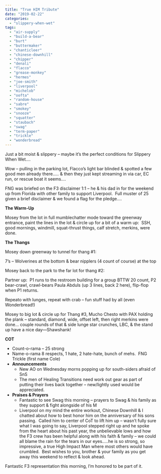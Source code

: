 ```yaml
---
title: "True HIM Tribute"
date: "2019-02-22"
categories: 
  - "slippery-when-wet"
tags: 
  - "air-supply"
  - "build-a-bear"
  - "burt"
  - "buttermaker"
  - "chanticleer"
  - "chinese-downhill"
  - "chipper"
  - "denali"
  - "flacco"
  - "grease-monkey"
  - "hermes"
  - "joe-smith"
  - "liverpool"
  - "michelob"
  - "oofta"
  - "random-house"
  - "sabre"
  - "smokey"
  - "snooze"
  - "squatter"
  - "staubach"
  - "swag"
  - "term-paper"
  - "trickle"
  - "wonderbread"
---
```


Just a bit moist & slippery – maybe it’s the perfect conditions for Slippery When Wet….

Wow – pulling in the parking lot, Flacco’s light bar blinded & spotted a few good men already there..... & then they just kept streaming in via car, EC run, or rescue boat it seems….

FNG was briefed on the F3 disclaimer 1:1 – he & his dad in for the weekend up from Florida with other family to support Liverpool.  Full muster of 25 given a brief disclaimer & we found a flag for the pledge….

**The Warm-Up**

Mosey from the lot in full mumblechatter mode toward the greenway entrance, paint the lines in the lot & circle up for a bit of a warm up:  SSH, good mornings, windmill, squat-thrust things, calf stretch, merkins, were done.

**The Thangs**

Mosey down greenway to tunnel for thang #1:

7’s – Wolverines at the bottom & bear nipplers (4 count of course) at the top

Mosey back to the park to the far lot for thang #2:

Partner up:  P1 runs to the restroom building for a group BTTW 20 count, P2 bear-crawl, crawl-bears Paula Abduls (up 3 lines, back 2 here), flip-flop when P1 returns.

Repeato with lunges, repeat with crab – fun stuff had by all (even Wonderbread!)

Mosey to big lot & circle up for Thang #3, Mucho Chesto with PAX holding the plank – standard, diamond, wide, offset left, then right merkins were done… couple rounds of that & side lunge star crunches, LBC, & the stand up have a nice day—Shawshank!

**COT**

- Count-o-rama – 25 strong
- Name-o-rama 8 respects, 1 hate, 2 hate-hate, bunch of mehs.  FNG Trickle (first name Cole)
- **Announcements**
    - New AO on Wednesday morns popping up for south-siders afraid of SnS
    - The men of Healing Transitions need work out gear as part of putting their lives back together – new/lightly used would be appreciated.
- **Praises & Prayers**
    - Fantastic to see Swag this morning – prayers to Swag & his family as they support & fight alongside of his M
    - Liverpool on my mind the entire workout, Chinese Downhill & I chatted about how to best honor him on the anniversary of his sons passing.  Called him to center of CoT to lift him up – wasn’t fully sure what I was going to say, Liverpool stepped right up and he spoke from the heart about his past year, the unbelievable lows and how the F3 crew has been helpful along with his faith & family – we could all blame the rain for the tears in our eyes…..he is so strong, so impressive, a true High Impact Man where most others would have crumbled.  Best wishes to you, brother & your family as you get away this weekend to reflect & look ahead.

Fantastic F3 representation this morning, I’m honored to be part of it.
